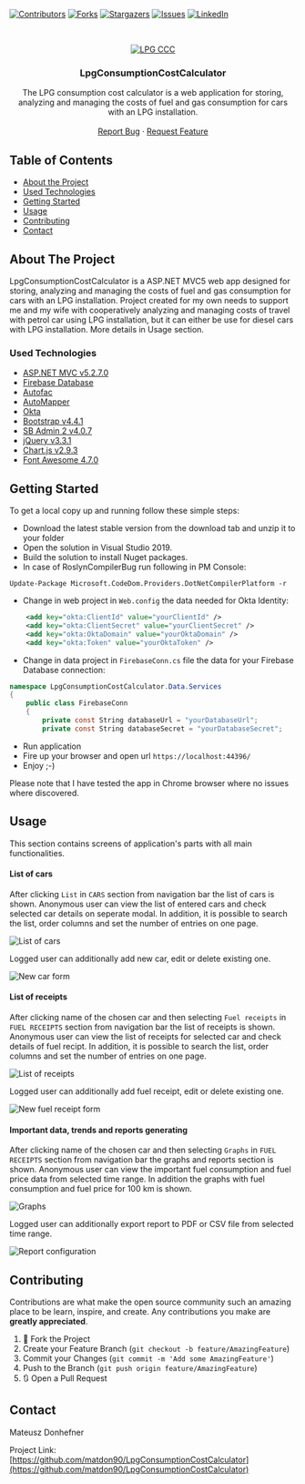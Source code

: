 [![Contributors][contributors-shield]][contributors-url]
[![Forks][forks-shield]][forks-url]
[![Stargazers][stars-shield]][stars-url]
[![Issues][issues-shield]][issues-url]
[![LinkedIn][linkedin-shield]][linkedin-url]

<!-- PROJECT LOGO -->
<br />
<p align="center">
  <a href="https://github.com/matdon90/LpgConsumptionCostCalculator">
    <img src="https://user-images.githubusercontent.com/49766006/87756082-87b06780-c808-11ea-9162-90881ab55e58.JPG" title="LPG CCC" alt="LPG CCC">
  </a>

  <h3 align="center">LpgConsumptionCostCalculator</h3>

  <p align="center">
    The LPG consumption cost calculator is a web application for storing, analyzing and managing the costs of fuel and gas consumption for cars with an LPG installation.
    <br />
    <br />
    <a href="https://github.com/matdon90/LpgConsumptionCostCalculator/issues">Report Bug</a>
    ·
    <a href="https://github.com/matdon90/LpgConsumptionCostCalculator/issues">Request Feature</a>
  </p>
</p>

<!-- TABLE OF CONTENTS -->
## Table of Contents

* [About the Project](#about-the-project)
* [Used Technologies](#used-technologies)
* [Getting Started](#getting-started)
* [Usage](#usage)
* [Contributing](#contributing)
* [Contact](#contact)



<!-- ABOUT THE PROJECT -->
## About The Project

LpgConsumptionCostCalculator is a ASP.NET MVC5 web app designed for storing, analyzing and managing the costs of fuel and gas consumption for cars with an LPG installation.
Project created for my own needs to support me and my wife with cooperatively analyzing and managing costs of travel with petrol car using LPG installation, but it can either be use for diesel cars with LPG installation. More details in Usage section.

<!-- USED TECHNOLOGIES -->
### Used Technologies

* [ASP.NET MVC v5.2.7.0](https://dotnet.microsoft.com/apps/aspnet)
* [Firebase Database](https://firebase.google.com/)
* [Autofac](https://autofac.org/)
* [AutoMapper](https://automapper.org/)
* [Okta](https://www.okta.com/)
* [Bootstrap v4.4.1](https://getbootstrap.com/)
* [SB Admin 2 v4.0.7](https://startbootstrap.com/template-overviews/sb-admin-2)
* [jQuery v3.3.1](https://jquery.com/)
* [Chart.js v2.9.3](https://www.chartjs.org)
* [Font Awesome 4.7.0](http://fontawesome.io)

<!-- GETTING STARTED -->
## Getting Started

To get a local copy up and running follow these simple steps:

* Download the latest stable version from the download tab and unzip it to your folder
* Open the solution in Visual Studio 2019. 
* Build the solution to install Nuget packages.
* In case of RoslynCompilerBug run following in PM Console:

```shell
Update-Package Microsoft.CodeDom.Providers.DotNetCompilerPlatform -r
```

* Change in web project in `Web.config` the data needed for Okta Identity:

```xml
    <add key="okta:ClientId" value="yourClientId" />
    <add key="okta:ClientSecret" value="yourClientSecret" />
    <add key="okta:OktaDomain" value="yourOktaDomain" />
    <add key="okta:Token" value="yourOktaToken" />
```

* Change in data project in `FirebaseConn.cs` file the data for your Firebase Database connection:

```csharp
namespace LpgConsumptionCostCalculator.Data.Services
{
    public class FirebaseConn
    {
        private const String databaseUrl = "yourDatabaseUrl";
        private const String databaseSecret = "yourDatabaseSecret";
```

* Run application
* Fire up your browser and open url `https://localhost:44396/`
* Enjoy ;-)

Please note that I have tested the app in Chrome browser where no issues where discovered.


<!-- USAGE EXAMPLES -->
## Usage

This section contains screens of application's parts with all main functionalities.

#### List of cars

After clicking `List` in `CARS` section from navigation bar the list of cars is shown. 
Anonymous user can view the list of entered cars and check selected car details on seperate modal.
In addition, it is possible to search the list, order columns and set the number of entries on one page.

<img src="https://user-images.githubusercontent.com/49766006/87756090-8bdc8500-c808-11ea-8412-09ce5dc2567a.JPG" title="List of cars" alt="List of cars">

Logged user can additionally add new car, edit or delete existing one.

<img src="https://user-images.githubusercontent.com/49766006/87756099-91d26600-c808-11ea-8486-b1b4a9f1a38e.JPG" title="New car form" alt="New car form">

#### List of receipts

After clicking name of the chosen car and then selecting `Fuel receipts` in `FUEL RECEIPTS` section from navigation bar the list of receipts is shown. 
Anonymous user can view the list of receipts for selected car and check details of fuel recipt.
In addition, it is possible to search the list, order columns and set the number of entries on one page.

<img src="https://user-images.githubusercontent.com/49766006/87756110-9565ed00-c808-11ea-88b6-fa41a6aa6bd2.JPG" title="List of receipts" alt="List of receipts">

Logged user can additionally add fuel receipt, edit or delete existing one.

<img src="https://user-images.githubusercontent.com/49766006/87756114-97c84700-c808-11ea-9cb4-38e2631e5b6d.JPG" title="New fuel receipt form" alt="New fuel receipt form">

#### Important data, trends and reports generating

After clicking name of the chosen car and then selecting `Graphs` in `FUEL RECEIPTS` section from navigation bar the graphs and reports section is shown. 
Anonymous user can view the important fuel consumption and fuel price data from selected time range.
In addition the graphs with fuel consumption and fuel price for 100 km is shown.

<img src="https://user-images.githubusercontent.com/49766006/87756121-9b5bce00-c808-11ea-8dc3-85bbce2b572c.JPG" title="Graphs" alt="Graphs">

Logged user can additionally export report to PDF or CSV file from selected time range.

<img src="https://user-images.githubusercontent.com/49766006/87756130-9dbe2800-c808-11ea-8d43-617dc0f98fcd.JPG" title="Report configuration" alt="Report configuration">

<!-- CONTRIBUTING -->
## Contributing

Contributions are what make the open source community such an amazing place to be learn, inspire, and create. Any contributions you make are **greatly appreciated**.

1. 🍴 Fork the Project
2. Create your Feature Branch (`git checkout -b feature/AmazingFeature`)
3. Commit your Changes (`git commit -m 'Add some AmazingFeature'`)
4. Push to the Branch (`git push origin feature/AmazingFeature`)
5. 🔃 Open a Pull Request


<!-- CONTACT -->
## Contact

Mateusz Donhefner

Project Link: [https://github.com/matdon90/LpgConsumptionCostCalculator](https://github.com/matdon90/LpgConsumptionCostCalculator)

<!-- MARKDOWN LINKS & IMAGES -->
<!-- https://www.markdownguide.org/basic-syntax/#reference-style-links -->
[contributors-shield]: https://img.shields.io/github/contributors/matdon90/LpgConsumptionCostCalculator.svg?style=flat-square
[contributors-url]: https://github.com/matdon90/LpgConsumptionCostCalculator/graphs/contributors
[forks-shield]: https://img.shields.io/github/forks/matdon90/LpgConsumptionCostCalculator.svg?style=flat-square
[forks-url]: https://github.com/matdon90/LpgConsumptionCostCalculator/network/members
[stars-shield]: https://img.shields.io/github/stars/matdon90/LpgConsumptionCostCalculator.svg?style=flat-square
[stars-url]: https://github.com/matdon90/LpgConsumptionCostCalculator/stargazers
[issues-shield]: https://img.shields.io/github/issues/matdon90/LpgConsumptionCostCalculator.svg?style=flat-square
[issues-url]: https://github.com/matdon90/LpgConsumptionCostCalculator/issues
[linkedin-shield]: https://img.shields.io/badge/-LinkedIn-black.svg?style=flat-square&logo=linkedin&colorB=555
[linkedin-url]: https://www.linkedin.com/in/mateusz-donhefner/